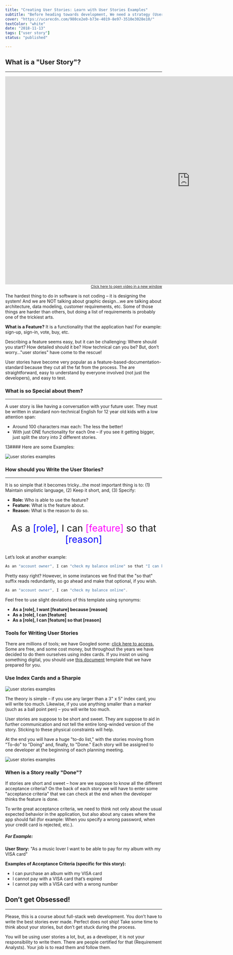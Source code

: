 ```yaml
---
title: "Creating User Stories: Learn with User Stories Examples"
subtitle: "Before heading towards development, We need a strategy (User Stories). Find and learn here with user stories examples. It is the most undervalued activity in the software development cycle and it accounts for 70% of the reasons that projects are not delivered on time."
cover: "https://ucarecdn.com/980ce2e0-b73e-4019-8e97-3510e3028e10/"
textColor: "white"
date: "2018-11-13"
tags: ["user story"]
status: "published"

---
```


## What is a "User Story"?
***

<iframe width="1185" height="667" src="https://www.youtube.com/embed/LGeDZmrWwsw" frameborder="0" allow="accelerometer; autoplay; encrypted-media; gyroscope; picture-in-picture" allowfullscreen></iframe>

<div align="right"><small><a href="https://www.youtube.com/embed/LGeDZmrWwsw">Click here to open video in a new window</a></small></div>

The hardest thing to do in software is not coding – it is designing the system! And we are NOT talking about graphic design…we are talking about architecture, data modeling, customer requirements, etc.  Some of those things are harder than others, but doing a list of requirements is probably one of the trickiest arts.

**What is a Feature?** It is a functionality that the application has!  For example: sign-up, sign-in, vote, buy, etc.

Describing a feature seems easy, but it can be challenging:  Where should you start?  How detailed should it be?  How technical can you be?  But, don’t worry…"user stories" have come to the rescue!

User stories have become very popular as a feature-based-documentation-standard because they cut all the fat from the process.  The are straightforward, easy to understand by everyone involved (not just the developers), and easy to test.

### What is so Special about them?
***

A user story is like having a conversation with your future user.  They must be written in standard non-technical English for 12 year old kids with a low attention span:

+ Around 100 characters max each:  The less the better!
+ With just ONE functionality for each 0ne – if you see it getting bigger, just split the story into 2 different stories.

13#### Here are some Examples:

![user stories examples](https://ucarecdn.com/032a818d-e4d7-4276-8195-ce5d8a3edcf6/)

### How should you Write the User Stories?
***

It is so simple that it becomes tricky…the most important thing is to: (1) Maintain simplistic language, (2) Keep it short, and, (3) Specify:

+ **Role:**  Who is able to use the feature?
+ **Feature:**  What is the feature about.
+ **Reason:**  What is the reason to do so.

<p align="center"; style= "font-size:30px" > As a <font color="blue">[role]</font>, I can <font color="#ff00ff">[feature]</font> so that <font color="blue">[reason]</font></p>

Let’s look at another example:
```jsx
As an "account owner", I can "check my balance online" so that "I can keep a daily balance 24 hours a day."
```

Pretty easy right?  However, in some instances we find that the "so that" suffix reads redundantly, so go ahead and make that optional, if you wish.

```jsx
As an "account owner", I can "check my balance online".
```

Feel free to use slight deviations of this template using synonyms:

+ **As a [role], I want [feature] because [reason]**
+ **As a [role], I can [feature]**
+ **As a [role], I can [feature] so that [reason]**

### Tools for Writing User Stories

There are millions of tools; we have Googled some: [click here to access. ](http://lmgtfy.com/?q=free+tools+to+write+user+stories) Some are free, and some cost money, but throughout the years we have decided to do them ourselves using index cards.  If you insist on using something digital, you should use [this document](https://docs.google.com/spreadsheets/d/1Lj6NBXGLgAY-dyCHkVQIJdG6IbqrGRw6p6k3q-jb7tE/edit?usp=sharing) template that we have prepared for you.

### Use Index Cards and a Sharpie

![user stories examples](https://ucarecdn.com/94f4a28c-a93c-4e05-9f86-ce64abc2ff7b/)

The theory is simple – if you use any larger than a 3" x 5" index card, you will write too much.  Likewise, if you use anything smaller than a marker (such as a ball point pen) – you will write too much.

User stories are suppose to be short and sweet.  They are suppose to aid in further communication and not tell the entire long-winded version of the story.  Sticking to these physical constraints will help.

At the end you will have a huge "to-do list," with the stories moving from "To-do" to "Doing" and, finally, to "Done."  Each story will be assigned to one developer at the beginning of each planning meeting.

![user stories examples](https://ucarecdn.com/faaa70b0-5343-43f0-8565-994c9b40ab8b/)

### When is a Story really "Done"?

If stories  are short and sweet – how are we suppose to know all the different acceptance criteria?  On the back of each story we will have to enter some "acceptance criteria" that we can check at the end when the developer thinks the feature is done.

To write great acceptance criteria, we need to think not only about the usual expected behavior in the application, but also about any cases where the app should fail (for example: When you specify a wrong password, when your credit card is rejected, etc.).

##### For Example:

**User Story:**
"As a music lover I want to be able to pay for my album with my VISA card"

**Examples of Acceptance Criteria (specific for this story):**

+ I can purchase an album with my VISA card
+ I cannot pay with a VISA card that’s expired
+ I cannot pay with a VISA card with a wrong number

## Don’t get Obsessed!
***

Please, this is a course about full-stack web development.  You don’t have to write the best stories ever made.  Perfect does not ship!  Take some time to think about your stories, but don’t get stuck during the process.

You will be using user stories a lot, but, as a developer, it is not your responsibility to write them.  There are people certified for that (Requirement Analysts).  Your job is to read them and follow them.

























